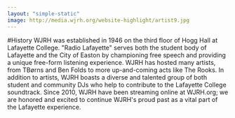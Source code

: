 ```yaml
---
layout: "simple-static"
image: http://media.wjrh.org/website-highlight/artist9.jpg
---
```


#History
WJRH was established in 1946 on the third floor of Hogg Hall at Lafayette College. "Radio Lafayette" serves both the student body of Lafayette and the City of Easton by championing free speech and providing a unique free-form listening experience. WJRH has hosted many artists, from TBørns and Ben Folds to more up-and-coming acts like The Rooks. In addition to artists, WJRH boasts a diverse and talented group of both student and community DJs who help to contribute to the Lafayette College soundtrack. Since 2010, WJRH have been streaming online at WJRH.org; we are honored and excited to continue WJRH's proud past as a vital part of the Lafayette experience.
